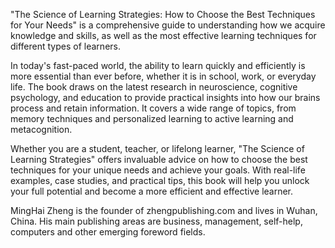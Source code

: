 
"The Science of Learning Strategies: How to Choose the Best Techniques for Your Needs" is a comprehensive guide to understanding how we acquire knowledge and skills, as well as the most effective learning techniques for different types of learners.

In today's fast-paced world, the ability to learn quickly and efficiently is more essential than ever before, whether it is in school, work, or everyday life. The book draws on the latest research in neuroscience, cognitive psychology, and education to provide practical insights into how our brains process and retain information. It covers a wide range of topics, from memory techniques and personalized learning to active learning and metacognition.

Whether you are a student, teacher, or lifelong learner, "The Science of Learning Strategies" offers invaluable advice on how to choose the best techniques for your unique needs and achieve your goals. With real-life examples, case studies, and practical tips, this book will help you unlock your full potential and become a more efficient and effective learner.

MingHai Zheng is the founder of zhengpublishing.com and lives in Wuhan, China. His main publishing areas are business, management, self-help, computers and other emerging foreword fields.
